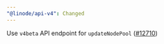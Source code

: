```yaml
---
"@linode/api-v4": Changed
---
```


Use `v4beta` API endpoint for `updateNodePool` ([#12710](https://github.com/linode/manager/pull/12710))
